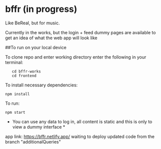 # bffr (in progress)

Like BeReal, but for music.

Currently in the works, but the login + feed dummy pages are available to get an idea of what the web app will look like

##To run on your local device

To clone repo and enter working directory enter the following in your terminal:

```git clone 
   cd bffr-works
   cd frontend
```

To install necessary dependencies:

``` npm install ```

To run: 

``` npm start ```

* You can use any data to log in, all content is static and this is only to view a dummy interface *




app link: https://bffr.netlify.app/
waiting to deploy updated code from the branch "additionalQueries"
